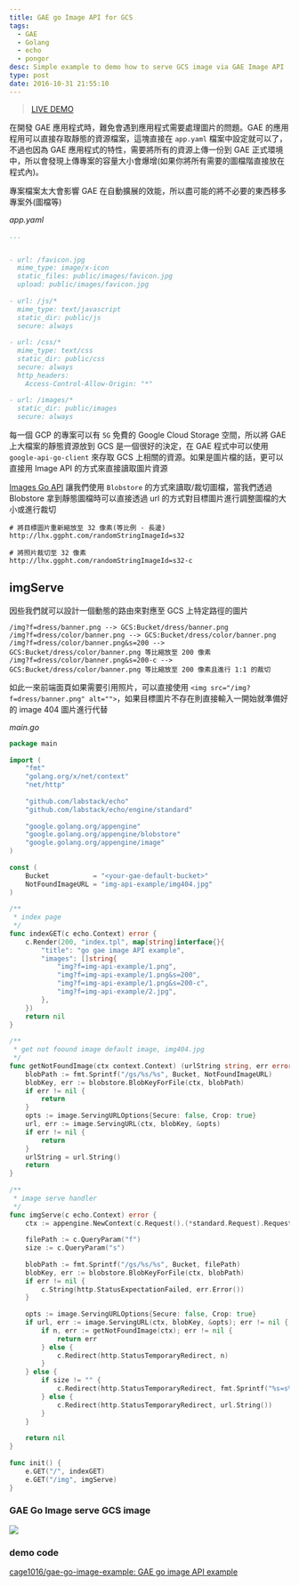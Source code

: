 ```yaml
---
title: GAE go Image API for GCS
tags:
  - GAE
  - Golang
  - echo
  - pongor
desc: Simple example to demo how to serve GCS image via GAE Image API
type: post
date: 2016-10-31 21:55:10
---
```


> [LIVE DEMO](https://go-gae-image-api-example-dot-gae-lab-001.appspot.com/)

在開發 GAE 應用程式時，難免會遇到應用程式需要處理圖片的問題。GAE 的應用程用可以直接存取靜態的資源檔案，這塊直接在 `app.yaml` 檔案中設定就可以了，不過也因為 GAE 應用程式的特性，需要將所有的資源上傳一份到 GAE 正式環境中，所以會發現上傳專案的容量大小會爆增(如果你將所有需要的圖檔階直接放在程式內)。

專案檔案太大會影響 GAE 在自動擴展的效能，所以盡可能的將不必要的東西移多專案外(圖檔等)

<!--more-->

_app.yaml_

```yaml
...


- url: /favicon.jpg
  mime_type: image/x-icon
  static_files: public/images/favicon.jpg
  upload: public/images/favicon.jpg
 
- url: /js/*
  mime_type: text/javascript
  static_dir: public/js
  secure: always
 
- url: /css/*
  mime_type: text/css
  static_dir: public/css
  secure: always
  http_headers:
    Access-Control-Allow-Origin: "*"
 
- url: /images/*
  static_dir: public/images
  secure: always
```

每一個 GCP 的專案可以有 `5G` 免費的 Google Cloud Storage 空間，所以將 GAE 上大檔案的靜態資源放到 GCS 是一個很好的決定，在 GAE 程式中可以使用 `google-api-go-client` 來存取 GCS 上相關的資源。如果是圖片檔的話，更可以直接用 Image API 的方式來直接讀取圖片資源

[Images Go API](https://cloud.google.com/appengine/docs/go/images/) 讓我們使用 `Blobstore` 的方式來讀取/裁切圖檔，當我們透過 Blobstore 拿到靜態圖檔時可以直接透過 url 的方式對目標圖片進行調整圖檔的大小或進行裁切

```
# 將目標圖片重新縮放至 32 像素(等比例 - 長邊)
http://lhx.ggpht.com/randomStringImageId=s32
 
# 將照片裁切至 32 像素
http://lhx.ggpht.com/randomStringImageId=s32-c
```

## imgServe

因些我們就可以設計一個動態的路由來對應至 GCS 上特定路徑的圖片

```
/img?f=dress/banner.png --> GCS:Bucket/dress/banner.png
/img?f=dress/color/banner.png --> GCS:Bucket/dress/color/banner.png
/img?f=dress/color/banner.png&s=200 --> GCS:Bucket/dress/color/banner.png 等比縮放至 200 像素
/img?f=dress/color/banner.png&s=200-c --> GCS:Bucket/dress/color/banner.png 等比縮放至 200 像素且進行 1:1 的裁切
```

如此一來前端面頁如果需要引用照片，可以直接使用 `<img src="/img?f=dress/banner.png" alt="">`，如果目標圖片不存在則直接輸入一開始就準備好的 image 404 圖片進行代替

_main.go_

```go
package main
 
import (
	"fmt"
	"golang.org/x/net/context"
	"net/http"
 
	"github.com/labstack/echo"
	"github.com/labstack/echo/engine/standard"
 
	"google.golang.org/appengine"
	"google.golang.org/appengine/blobstore"
	"google.golang.org/appengine/image"
)
 
const (
	Bucket           = "<your-gae-default-bucket>"
	NotFoundImageURL = "img-api-example/img404.jpg"
)
 
/**
 * index page
 */
func indexGET(c echo.Context) error {
	c.Render(200, "index.tpl", map[string]interface{}{
		"title": "go gae image API example",
		"images": []string{
			"img?f=img-api-example/1.png",
			"img?f=img-api-example/1.png&s=200",
			"img?f=img-api-example/1.png&s=200-c",
			"img?f=img-api-example/2.jpg",
		},
	})
	return nil
}
 
/**
 * get not foound image default image, img404.jpg
 */
func getNotFoundImage(ctx context.Context) (urlString string, err error) {
	blobPath := fmt.Sprintf("/gs/%s/%s", Bucket, NotFoundImageURL)
	blobKey, err := blobstore.BlobKeyForFile(ctx, blobPath)
	if err != nil {
		return
	}
	opts := image.ServingURLOptions{Secure: false, Crop: true}
	url, err := image.ServingURL(ctx, blobKey, &opts)
	if err != nil {
		return
	}
	urlString = url.String()
	return
}
 
/**
 * image serve handler
 */
func imgServe(c echo.Context) error {
	ctx := appengine.NewContext(c.Request().(*standard.Request).Request)
 
	filePath := c.QueryParam("f")
	size := c.QueryParam("s")
 
	blobPath := fmt.Sprintf("/gs/%s/%s", Bucket, filePath)
	blobKey, err := blobstore.BlobKeyForFile(ctx, blobPath)
	if err != nil {
		c.String(http.StatusExpectationFailed, err.Error())
	}
 
	opts := image.ServingURLOptions{Secure: false, Crop: true}
	if url, err := image.ServingURL(ctx, blobKey, &opts); err != nil {
		if n, err := getNotFoundImage(ctx); err != nil {
			return err
		} else {
			c.Redirect(http.StatusTemporaryRedirect, n)
		}
	} else {
		if size != "" {
			c.Redirect(http.StatusTemporaryRedirect, fmt.Sprintf("%s=s%s", url.String(), size))
		} else {
			c.Redirect(http.StatusTemporaryRedirect, url.String())
		}
	}
 
	return nil
}
 
func init() {
	e.GET("/", indexGET)
	e.GET("/img", imgServe)
}
```

### GAE Go Image serve GCS image
![](/img/gae-go-image-api.png)

### demo code

[cage1016/gae-go-image-example: GAE go image API example](https://github.com/cage1016/gae-go-image-example)
